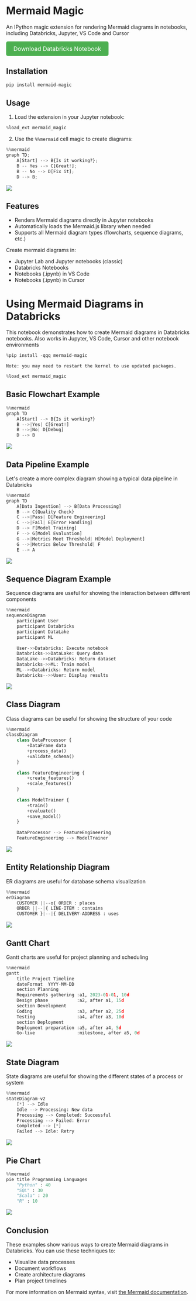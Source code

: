 # Mermaid Magic

An IPython magic extension for rendering Mermaid diagrams in notebooks, including Databricks, Jupyter, VS Code and Cursor

<a href="https://github.com/vbalasu/mermaid-magic/releases/download/assets/mermaid-in-notebooks.html" download class="button-link">Download Databricks Notebook</a>

<style>
.button-link {
  display: inline-block;
  padding: 10px 20px;
  background-color: #4CAF50;
  color: white;
  text-align: center;
  text-decoration: none;
  font-size: 16px;
  border-radius: 5px;
  border: none;
  cursor: pointer;
}

.button-link:hover {
  background-color: #45a049;
}
</style>

## Installation

```bash
pip install mermaid-magic
```

## Usage

1. Load the extension in your Jupyter notebook:

```python
%load_ext mermaid_magic
```

2. Use the `%%mermaid` cell magic to create diagrams:

```python
%%mermaid
graph TD;
    A[Start] --> B{Is it working?};
    B -- Yes --> C[Great!];
    B -- No --> D[Fix it];
    D --> B;
```

![](https://raw.githubusercontent.com/vbalasu/mermaid-magic/main/media/01.mmd.png)

## Features

- Renders Mermaid diagrams directly in Jupyter notebooks
- Automatically loads the Mermaid.js library when needed
- Supports all Mermaid diagram types (flowcharts, sequence diagrams, etc.)

Create mermaid diagrams in:
- Jupyter Lab and Jupyter notebooks (classic)
- Databricks Notebooks
- Notebooks (.ipynb) in VS Code
- Notebooks (.ipynb) in Cursor

# Using Mermaid Diagrams in Databricks
This notebook demonstrates how to create Mermaid diagrams in Databricks notebooks. Also works in Jupyter, VS Code, Cursor and other notebook environments


```python
%pip install -qqq mermaid-magic
```

    Note: you may need to restart the kernel to use updated packages.



```python
%load_ext mermaid_magic
```

## Basic Flowchart Example


```python
%%mermaid
graph TD
    A[Start] --> B{Is it working?}
    B -->|Yes| C[Great!]
    B -->|No| D[Debug]
    D --> B
```


![](https://raw.githubusercontent.com/vbalasu/mermaid-magic/main/media/02.mmd.png)





## Data Pipeline Example
Let's create a more complex diagram showing a typical data pipeline in Databricks


```python
%%mermaid
graph TD
    A[Data Ingestion] --> B[Data Processing]
    B --> C{Quality Check}
    C -->|Pass| D[Feature Engineering]
    C -->|Fail| E[Error Handling]
    D --> F[Model Training]
    F --> G[Model Evaluation]
    G -->|Metrics Meet Threshold| H[Model Deployment]
    G -->|Metrics Below Threshold| F
    E --> A
```



![](https://raw.githubusercontent.com/vbalasu/mermaid-magic/main/media/03.mmd.png)





## Sequence Diagram Example
Sequence diagrams are useful for showing the interaction between different components


```python
%%mermaid
sequenceDiagram
    participant User
    participant Databricks
    participant DataLake
    participant ML
    
    User->>Databricks: Execute notebook
    Databricks->>DataLake: Query data
    DataLake-->>Databricks: Return dataset
    Databricks->>ML: Train model
    ML-->>Databricks: Return model
    Databricks-->>User: Display results
```



![](https://raw.githubusercontent.com/vbalasu/mermaid-magic/main/media/04.mmd.png)




## Class Diagram
Class diagrams can be useful for showing the structure of your code


```python
%%mermaid
classDiagram
    class DataProcessor {
        +DataFrame data
        +process_data()
        +validate_schema()
    }
    
    class FeatureEngineering {
        +create_features()
        +scale_features()
    }
    
    class ModelTrainer {
        +train()
        +evaluate()
        +save_model()
    }
    
    DataProcessor --> FeatureEngineering
    FeatureEngineering --> ModelTrainer
```



![](https://raw.githubusercontent.com/vbalasu/mermaid-magic/main/media/05.mmd.png)




## Entity Relationship Diagram
ER diagrams are useful for database schema visualization


```python
%%mermaid
erDiagram
    CUSTOMER ||--o{ ORDER : places
    ORDER ||--|{ LINE-ITEM : contains
    CUSTOMER }|--|{ DELIVERY-ADDRESS : uses
```



![](https://raw.githubusercontent.com/vbalasu/mermaid-magic/main/media/06.mmd.png)





## Gantt Chart
Gantt charts are useful for project planning and scheduling


```python
%%mermaid
gantt
    title Project Timeline
    dateFormat  YYYY-MM-DD
    section Planning
    Requirements gathering :a1, 2023-01-01, 10d
    Design phase           :a2, after a1, 15d
    section Development
    Coding                 :a3, after a2, 25d
    Testing                :a4, after a3, 10d
    section Deployment
    Deployment preparation :a5, after a4, 5d
    Go-live                :milestone, after a5, 0d
```



![](https://raw.githubusercontent.com/vbalasu/mermaid-magic/main/media/07.mmd.png)





## State Diagram
State diagrams are useful for showing the different states of a process or system


```python
%%mermaid
stateDiagram-v2
    [*] --> Idle
    Idle --> Processing: New data
    Processing --> Completed: Successful
    Processing --> Failed: Error
    Completed --> [*]
    Failed --> Idle: Retry
```



![](https://raw.githubusercontent.com/vbalasu/mermaid-magic/main/media/08.mmd.png)




## Pie Chart


```python
%%mermaid
pie title Programming Languages
    "Python" : 40
    "SQL" : 30
    "Scala" : 20
    "R" : 10
```



![](https://raw.githubusercontent.com/vbalasu/mermaid-magic/main/media/09.mmd.png)




## Conclusion
These examples show various ways to create Mermaid diagrams in Databricks. You can use these techniques to:

- Visualize data processes
- Document workflows
- Create architecture diagrams
- Plan project timelines

For more information on Mermaid syntax, visit [the Mermaid documentation](https://mermaid-js.github.io/mermaid/#/).
